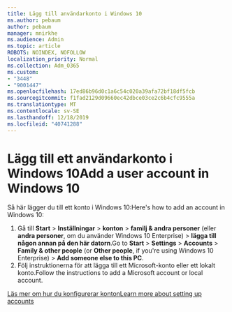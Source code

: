 ```yaml
---
title: Lägg till användarkonto i Windows 10
ms.author: pebaum
author: pebaum
manager: mnirkhe
ms.audience: Admin
ms.topic: article
ROBOTS: NOINDEX, NOFOLLOW
localization_priority: Normal
ms.collection: Adm_O365
ms.custom:
- "3448"
- "9001447"
ms.openlocfilehash: 17ed86b96d0c1a6c54c020a39afa72bf18df5fcb
ms.sourcegitcommit: f1fad2129d09660ec42dbce03ce2c6b4cfc9555a
ms.translationtype: MT
ms.contentlocale: sv-SE
ms.lasthandoff: 12/18/2019
ms.locfileid: "40741288"
---
```

# <a name="add-a-user-account-in-windows-10"></a><span data-ttu-id="dc661-102">Lägg till ett användarkonto i Windows 10</span><span class="sxs-lookup"><span data-stu-id="dc661-102">Add a user account in Windows 10</span></span>

<span data-ttu-id="dc661-103">Så här lägger du till ett konto i Windows 10:</span><span class="sxs-lookup"><span data-stu-id="dc661-103">Here's how to add an account in Windows 10:</span></span>

1. <span data-ttu-id="dc661-104">Gå till **Start** > **Inställningar** > **konton** > **familj & andra personer** (eller **andra personer**, om du använder Windows 10 Enterprise) > **lägga till någon annan på den här datorn**.</span><span class="sxs-lookup"><span data-stu-id="dc661-104">Go to **Start** > **Settings** > **Accounts** > **Family & other people** (or **Other people**, if you're using Windows 10 Enterprise) > **Add someone else to this PC**.</span></span>
2. <span data-ttu-id="dc661-105">Följ instruktionerna för att lägga till ett Microsoft-konto eller ett lokalt konto.</span><span class="sxs-lookup"><span data-stu-id="dc661-105">Follow the instructions to add a Microsoft account or local account.</span></span>

[<span data-ttu-id="dc661-106">Läs mer om hur du konfigurerar konton</span><span class="sxs-lookup"><span data-stu-id="dc661-106">Learn more about setting up accounts</span></span>](https://support.microsoft.com/help/17197/)